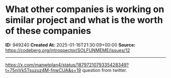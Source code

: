 # What other companies is working on similar project and what is the worth of these companies

**ID:** 949240
**Created At:** 2025-01-16T21:30:09+00:00
**Source:** https://codeberg.org/introspector/SOLFUNMEME/issues/12

---

https://x.com/manwtplan4/status/1879721079335428349?t=75njVk5Tsuzuz4M-fnwCUA&s=19 question from twitter.